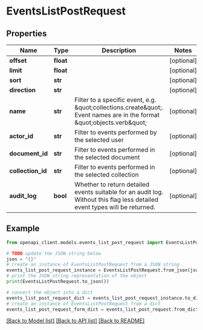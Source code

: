 # EventsListPostRequest


## Properties

Name | Type | Description | Notes
------------ | ------------- | ------------- | -------------
**offset** | **float** |  | [optional] 
**limit** | **float** |  | [optional] 
**sort** | **str** |  | [optional] 
**direction** | **str** |  | [optional] 
**name** | **str** | Filter to a specific event, e.g. \&quot;collections.create\&quot;. Event names are in the format \&quot;objects.verb\&quot; | [optional] 
**actor_id** | **str** | Filter to events performed by the selected user | [optional] 
**document_id** | **str** | Filter to events performed in the selected document | [optional] 
**collection_id** | **str** | Filter to events performed in the selected collection | [optional] 
**audit_log** | **bool** | Whether to return detailed events suitable for an audit log. Without this flag less detailed event types will be returned. | [optional] 

## Example

```python
from openapi_client.models.events_list_post_request import EventsListPostRequest

# TODO update the JSON string below
json = "{}"
# create an instance of EventsListPostRequest from a JSON string
events_list_post_request_instance = EventsListPostRequest.from_json(json)
# print the JSON string representation of the object
print(EventsListPostRequest.to_json())

# convert the object into a dict
events_list_post_request_dict = events_list_post_request_instance.to_dict()
# create an instance of EventsListPostRequest from a dict
events_list_post_request_form_dict = events_list_post_request.from_dict(events_list_post_request_dict)
```
[[Back to Model list]](../README.md#documentation-for-models) [[Back to API list]](../README.md#documentation-for-api-endpoints) [[Back to README]](../README.md)


